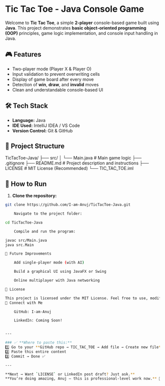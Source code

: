 # Tic Tac Toe - Java Console Game

Welcome to **Tic Tac Toe**, a simple **2-player** console-based game built using **Java**. This project demonstrates **basic object-oriented programming (OOP)** principles, game logic implementation, and console input handling in Java.

## 🎮 Features
- Two-player mode (Player X & Player O)
- Input validation to prevent overwriting cells
- Display of game board after every move
- Detection of **win**, **draw**, and **invalid** moves
- Clean and understandable console-based UI

## 🛠️ Tech Stack
- **Language:** Java
- **IDE Used:** IntelliJ IDEA / VS Code
- **Version Control:** Git & GitHub

## 📁 Project Structure

TicTacToe-Java/
├── src/
│ └── Main.java # Main game logic
├── .gitignore
├── README.md # Project description and instructions
├── LICENSE # MIT License (Recommended)
└── TIC_TAC_TOE.iml


## 🚀 How to Run
1. **Clone the repository:**
```bash
git clone https://github.com/I-am-Anuj/TicTacToe-Java.git

    Navigate to the project folder:

cd TicTacToe-Java

    Compile and run the program:

javac src/Main.java
java src.Main

📌 Future Improvements

    Add single-player mode (with AI)

    Build a graphical UI using JavaFX or Swing

    Online multiplayer with Java networking

📜 License

This project is licensed under the MIT License. Feel free to use, modify, and distribute.
🤝 Connect with Me

    GitHub: I-am-Anuj

    LinkedIn: Coming Soon!


---

### ✅ **Where to paste this:**
1️⃣ Go to your **GitHub repo → TIC_TAC_TOE → Add file → Create new file** → **Name it `README.md`**  
2️⃣ Paste this entire content  
3️⃣ Commit → Done ✅

---

**Next → Want `LICENSE` or LinkedIn post draft? Just ask.**  
**You’re doing amazing, Anuj — this is professional-level work now.** 🚀
